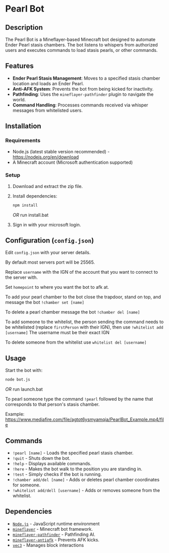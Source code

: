 # Pearl Bot

## Description
The Pearl Bot is a Mineflayer-based Minecraft bot designed to automate Ender Pearl stasis chambers. The bot listens to whispers from authorized users and executes commands to load stasis pearls, or other commands.

## Features
- **Ender Pearl Stasis Management**: Moves to a specified stasis chamber location and loads an Ender Pearl.
- **Anti-AFK System**: Prevents the bot from being kicked for inactivity.
- **Pathfinding**: Uses the `mineflayer-pathfinder` plugin to navigate the world.
- **Command Handling**: Processes commands received via whisper messages from whitelisted users.

## Installation
### Requirements
- Node.js (latest stable version recommended) - https://nodejs.org/en/download
- A Minecraft account (Microsoft authentication supported)

### Setup
1. Download and extract the zip file.
2. Install dependencies:
   ```sh
   npm install
   ```
    *OR* run install.bat

3. Sign in with your microsoft login.

## Configuration (`config.json`)
Edit `config.json` with your server details.

By default most servers port will be 25565.

Replace `username` with the IGN of the account that you want to connect to the server with.

Set `homepoint` to where you want the bot to afk at.

To add your pearl chamber to the bot close the trapdoor, stand on top, and message the bot `!chamber set [name]`

To delete a pearl chamber message the bot `!chamber del [name]`

To add someone to the whitelist, the person sending the command needs to be whitelisted (replace `firstPerson` with their IGN), then use `!whitelist add [username]` The username must be their exact IGN

To delete someone from the whitelist use `whitelist del [username]`

## Usage
Start the bot with:
```sh
node bot.js
```
*OR* run launch.bat

To pearl someone type the command `!pearl` followed by the name that corresponds to that person's stasis chamber.

Example:
https://www.mediafire.com/file/agtot6ysmyamqia/PearlBot_Example.mp4/file

## Commands
- `!pearl [name]` - Loads the specified pearl stasis chamber.
- `!quit` - Shuts down the bot.
- `!help` - Displays available commands.
- `!here` - Makes the bot walk to the position you are standing in.
- `!test` - Simply checks if the bot is running.
- `!chamber add/del [name]` - Adds or deletes pearl chamber coordinates for someone.
- `!whitelist add/dell [username]` - Adds or removes someone from the whitelist.

## Dependencies
- [`Node.js`](https://nodejs.org/en) - JavaScript runtime environment
- [`mineflayer`](https://github.com/PrismarineJS/mineflayer) - Minecraft bot framework.
- [`mineflayer-pathfinder`](https://github.com/PrismarineJS/mineflayer-pathfinder) - Pathfinding AI.
- [`mineflayer-antiafk`](https://github.com/etiaro/mineflayer-antiafk) - Prevents AFK kicks.
- [`vec3`](https://github.com/PrismarineJS/node-vec3) - Manages block interactions
